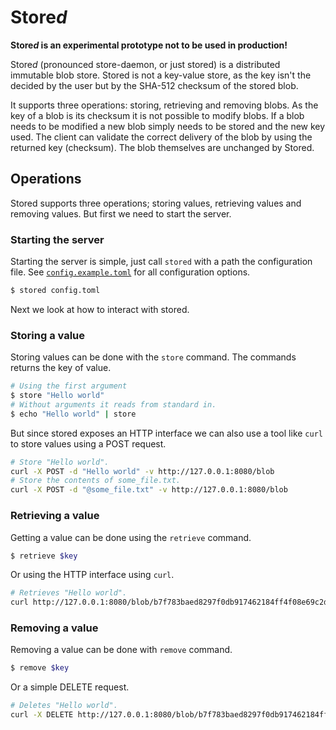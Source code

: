 # Store*d*

**Store*d* is an experimental prototype not to be used in production!**

Store*d* (pronounced store-daemon, or just stored) is a distributed immutable
blob store. Stored is not a key-value store, as the key isn't the decided by the
user but by the SHA-512 checksum of the stored blob.

It supports three operations: storing, retrieving and removing blobs. As the key
of a blob is its checksum it is not possible to modify blobs. If a blob needs to
be modified a new blob simply needs to be stored and the new key used. The
client can validate the correct delivery of the blob by using the returned key
(checksum). The blob themselves are unchanged by Stored.


## Operations

Stored supports three operations; storing values, retrieving values and removing
values. But first we need to start the server.


### Starting the server

Starting the server is simple, just call `stored` with a path the configuration
file. See [`config.example.toml`] for all configuration options.

[`config.example.toml`]: ./config.example.toml

```bash
$ stored config.toml
```

Next we look at how to interact with stored.


### Storing a value

Storing values can be done with the `store` command. The commands returns the
key of value.


```bash
# Using the first argument
$ store "Hello world"
# Without arguments it reads from standard in.
$ echo "Hello world" | store
```

But since stored exposes an HTTP interface we can also use a tool like `curl` to
store values using a POST request.

```bash
# Store "Hello world".
curl -X POST -d "Hello world" -v http://127.0.0.1:8080/blob
# Store the contents of some_file.txt.
curl -X POST -d "@some_file.txt" -v http://127.0.0.1:8080/blob
```


### Retrieving a value

Getting a value can be done using the `retrieve` command.

```bash
$ retrieve $key
```

Or using the HTTP interface using `curl`.

```bash
# Retrieves "Hello world".
curl http://127.0.0.1:8080/blob/b7f783baed8297f0db917462184ff4f08e69c2d5e5f79a942600f9725f58ce1f29c18139bf80b06c0fff2bdd34738452ecf40c488c22a7e3d80cdf6f9c1c0d47
```


### Removing a value

Removing a value can be done with `remove` command.

```bash
$ remove $key
```

Or a simple DELETE request.

```bash
# Deletes "Hello world".
curl -X DELETE http://127.0.0.1:8080/blob/b7f783baed8297f0db917462184ff4f08e69c2d5e5f79a942600f9725f58ce1f29c18139bf80b06c0fff2bdd34738452ecf40c488c22a7e3d80cdf6f9c1c0d47
```
